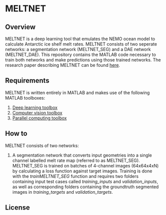 # MELTNET

## Overview
MELTNET is a deep learning tool that emulates the NEMO ocean model to calculate Antarctic ice shelf melt rates. MELTNET consists of two seperate networks: a segmentation network (MELTNET_SEG) and a DAE network (MELTNET_DAE). This repository contains the MATLAB code necessary to train both networks and make predictions using those trained networks. The research paper describing MELTNET can be found [here](https://tc.copernicus.org/preprints/tc-2021-396/).

## Requirements
MELTNET is written entirely in MATLAB and makes use of the following MATLAB toolboxes:
1. [Deep learning toolbox](https://uk.mathworks.com/products/deep-learning.html)
2. [Computer vision toolbox](https://uk.mathworks.com/products/computer-vision.html)
3. [Parallel computing toolbox](https://uk.mathworks.com/products/parallel-computing.html)

## How to
MELTNET consists of two networks: 
1. A segmentation network that converts input geometries into a single channel labelled melt rate map (referred to as MELTNET_SEG). MELTNET_SEG is trained on batches of 4-channel images (64x64x4xN) by calculating a loss function against target images. Training is done with the *trainMELTNET_SEG* function and requires two folders containing input test cases called *training_inputs* and *validation_inputs*, as well as corresponding folders containing the groundtruth segmented images in *training_targets* and *validation_targets*.

## License
